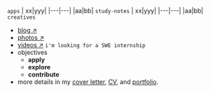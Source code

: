 `apps`
  | xx|yyy|
  |---|---|
  |aa|bb|
`study-notes`
  | xx|yyy|
  |---|---|
  |aa|bb|
`creatives`
  - [blog ↗]()
  - [photos ↗]()
  - [videos ↗]()
  `i'm looking for a SWE internship`
  - objectives
    - **apply** 
    - **explore** 
    - **contribute**
  - more details in my [cover letter](), [CV](), and [portfolio]().



